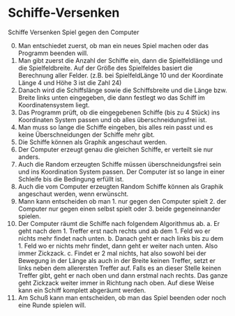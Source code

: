 # Schiffe-Versenken
Schiffe Versenken Spiel gegen den Computer

0. Man entschiedet zuerst, ob man ein neues Spiel machen oder das Programm beenden will.
1. Man gibt zuerst die Anzahl der Schiffe ein, dann die Spielfeldlänge und die Spielfeldbreite. 
   Auf der Größe des Spielfeldes basiert die Berechnung aller Felder. (z.B. bei SpielfeldLänge 10 und der Koordinate Länge 4 und Höhe 3 ist die Zahl 24)
2. Danach wird die Schiffslänge sowie die Schiffsbreite und die Länge bzw. Breite links unten eingegeben, die dann festlegt wo das Schiff im Koordinatensystem liegt.
3. Das Programm prüft, ob die eingegebenen Schiffe (bis zu 4 Stück) ins Koordinaten System passen und ob alles überschneidungsfrei ist.
4. Man muss so lange die Schiffe eingeben, bis alles rein passt und es keine Überschneidungen der Schiffe mehr gibt. 
5. Die Schiffe können als Graphik angeschaut werden.  
6. Der Computer erzeugt genau die gleichen Schiffe, er verteilt sie nur anders. 
7. Auch die Random erzeugten Schiffe müssen überschneidungsfrei sein und ins Koordination System passen. Der Computer íst so lange in einer Schleife 
   bis die Bedingung erfüllt ist.
8. Auch die vom Computer erzeugten Random Schiffe können als Graphik angeschaut werden, wenn erwünscht.
9. Mann kann entscheiden ob man 1. nur gegen den Computer spielt 2. der Computer nur gegen einen selbst spielt oder 3. beide gegeneinnander spielen.
10. Der Computer räumt die Schiffe nach folgendem Algorithmus ab. 
   a. Er geht nach dem 1. Treffer erst nach rechts und ab dem 1. Feld wo er nichts mehr findet nach unten.
   b. Danach geht er nach links bis zu dem 1. Feld wo er nichts mehr findet, dann geht er weiter nach unten. Also immer Zickzack.
   c. Findet er 2 mal nichts, hat also sowohl bei der Bewegung in der Länge als auch in der Breite keinen Treffer, setzt er links neben dem allerersten Treffer
      auf. Falls es an dieser Stelle keinen Treffer gibt, geht er nach oben und dann erstmal nach rechts. Das ganze geht Zickzack weiter immer in
      Richtung nach oben. Auf diese Weise kann ein Schiff komplett abgeräumt werden.
11. Am Schuß kann man entscheiden, ob man das Spiel beenden oder noch eine Runde spielen will.   
